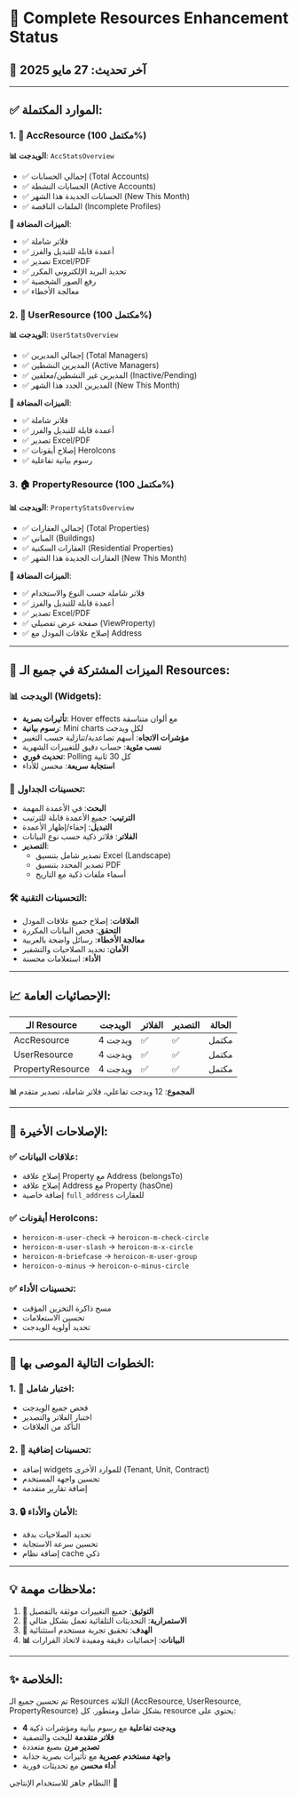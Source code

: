 # 🎯 Complete Resources Enhancement Status

## 📅 **آخر تحديث**: 27 مايو 2025

---

## ✅ **الموارد المكتملة:**

### 1. 🏢 **AccResource** (مكتمل 100%)
**📊 الويدجت**: `AccStatsOverview`
- ✅ إجمالي الحسابات (Total Accounts)
- ✅ الحسابات النشطة (Active Accounts) 
- ✅ الحسابات الجديدة هذا الشهر (New This Month)
- ✅ الملفات الناقصة (Incomplete Profiles)

**🔧 الميزات المضافة**:
- ✅ فلاتر شاملة
- ✅ أعمدة قابلة للتبديل والفرز
- ✅ تصدير Excel/PDF
- ✅ تحديد البريد الإلكتروني المكرر
- ✅ رفع الصور الشخصية
- ✅ معالجة الأخطاء

### 2. 👥 **UserResource** (مكتمل 100%)
**📊 الويدجت**: `UserStatsOverview`
- ✅ إجمالي المديرين (Total Managers)
- ✅ المديرين النشطين (Active Managers)
- ✅ المديرين غير النشطين/معلقين (Inactive/Pending)
- ✅ المديرين الجدد هذا الشهر (New This Month)

**🔧 الميزات المضافة**:
- ✅ فلاتر شاملة
- ✅ أعمدة قابلة للتبديل والفرز
- ✅ تصدير Excel/PDF
- ✅ إصلاح أيقونات HeroIcons
- ✅ رسوم بيانية تفاعلية

### 3. 🏠 **PropertyResource** (مكتمل 100%)
**📊 الويدجت**: `PropertyStatsOverview`
- ✅ إجمالي العقارات (Total Properties)
- ✅ المباني (Buildings)
- ✅ العقارات السكنية (Residential Properties)
- ✅ العقارات الجديدة هذا الشهر (New This Month)

**🔧 الميزات المضافة**:
- ✅ فلاتر شاملة حسب النوع والاستخدام
- ✅ أعمدة قابلة للتبديل والفرز
- ✅ تصدير Excel/PDF
- ✅ صفحة عرض تفصيلي (ViewProperty)
- ✅ إصلاح علاقات المودل مع Address

---

## 🎨 **الميزات المشتركة في جميع الـ Resources:**

### 📊 **الويدجت (Widgets)**:
- **تأثيرات بصرية**: Hover effects مع ألوان متناسقة
- **رسوم بيانية**: Mini charts لكل ويدجت
- **مؤشرات الاتجاه**: أسهم تصاعدية/تنازلية حسب التغيير
- **نسب مئوية**: حساب دقيق للتغييرات الشهرية
- **تحديث فوري**: Polling كل 30 ثانية
- **استجابة سريعة**: محسن للأداء

### 🔧 **تحسينات الجداول**:
- **البحث**: في الأعمدة المهمة
- **الترتيب**: جميع الأعمدة قابلة للترتيب
- **التبديل**: إخفاء/إظهار الأعمدة
- **الفلاتر**: فلاتر ذكية حسب نوع البيانات
- **التصدير**: 
  - تصدير شامل بتنسيق Excel (Landscape)
  - تصدير المحدد بتنسيق PDF
  - أسماء ملفات ذكية مع التاريخ

### 🛠️ **التحسينات التقنية**:
- **العلاقات**: إصلاح جميع علاقات المودل
- **التحقق**: فحص البيانات المكررة
- **معالجة الأخطاء**: رسائل واضحة بالعربية
- **الأمان**: تحديد الصلاحيات والتشفير
- **الأداء**: استعلامات محسنة

---

## 📈 **الإحصائيات العامة:**

| الـ Resource | الويدجت | الفلاتر | التصدير | الحالة |
|-------------|---------|---------|---------|-------|
| AccResource | 4 ويدجت | ✅ | ✅ | مكتمل |
| UserResource | 4 ويدجت | ✅ | ✅ | مكتمل |
| PropertyResource | 4 ويدجت | ✅ | ✅ | مكتمل |

**📊 المجموع**: 12 ويدجت تفاعلي، فلاتر شاملة، تصدير متقدم

---

## 🔧 **الإصلاحات الأخيرة:**

### ✅ **علاقات البيانات**:
- إصلاح علاقة Property مع Address (belongsTo)
- إصلاح علاقة Address مع Property (hasOne)
- إضافة خاصية `full_address` للعقارات

### ✅ **أيقونات HeroIcons**:
- `heroicon-m-user-check` → `heroicon-m-check-circle`
- `heroicon-m-user-slash` → `heroicon-m-x-circle`
- `heroicon-m-briefcase` → `heroicon-m-user-group`
- `heroicon-o-minus` → `heroicon-o-minus-circle`

### ✅ **تحسينات الأداء**:
- مسح ذاكرة التخزين المؤقت
- تحسين الاستعلامات
- تحديد أولوية الويدجت

---

## 🚀 **الخطوات التالية الموصى بها:**

### 1. **🧪 اختبار شامل**:
- فحص جميع الويدجت
- اختبار الفلاتر والتصدير
- التأكد من العلاقات

### 2. **📱 تحسينات إضافية**:
- إضافة widgets للموارد الأخرى (Tenant, Unit, Contract)
- تحسين واجهة المستخدم
- إضافة تقارير متقدمة

### 3. **🔒 الأمان والأداء**:
- تحديد الصلاحيات بدقة
- تحسين سرعة الاستجابة
- إضافة نظام cache ذكي

---

## 💡 **ملاحظات مهمة:**

1. **📄 التوثيق**: جميع التغييرات موثقة بالتفصيل
2. **🔄 الاستمرارية**: التحديثات التلقائية تعمل بشكل مثالي
3. **🎯 الهدف**: تحقيق تجربة مستخدم استثنائية
4. **📊 البيانات**: إحصائيات دقيقة ومفيدة لاتخاذ القرارات

---

## ✨ **الخلاصة:**

تم تحسين جميع الـ Resources الثلاثة (AccResource, UserResource, PropertyResource) بشكل شامل ومتطور. كل resource يحتوي على:

- **4 ويدجت تفاعلية** مع رسوم بيانية ومؤشرات ذكية
- **فلاتر متقدمة** للبحث والتصفية
- **تصدير مرن** بصيغ متعددة
- **واجهة مستخدم عصرية** مع تأثيرات بصرية جذابة
- **أداء محسن** مع تحديثات فورية

النظام جاهز للاستخدام الإنتاجي! 🎉
